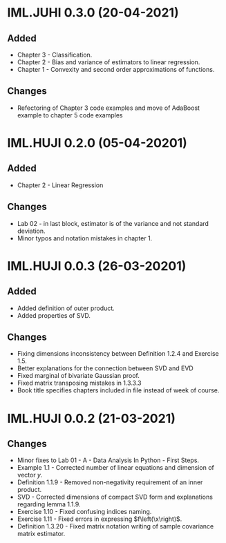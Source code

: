 # IML.JUHI 0.3.0 (20-04-2021)
## Added
- Chapter 3 - Classification.
- Chapter 2 - Bias and variance of estimators to linear regression.
- Chapter 1 - Convexity and second order approximations of functions.

## Changes
- Refectoring of Chapter 3 code examples and move of AdaBoost example to chapter 5 code examples



# IML.HUJI 0.2.0 (05-04-20201)
## Added
- Chapter 2 - Linear Regression
## Changes
- Lab 02 - in last block, estimator is of the variance and not standard deviation.
- Minor typos and notation mistakes in chapter 1.



# IML.HUJI 0.0.3 (26-03-20201)
## Added
- Added definition of outer product.
- Added properties of SVD.
## Changes
- Fixing dimensions inconsistency between Definition 1.2.4 and Exercise 1.5.
- Better explanations for the connection between SVD and EVD
- Fixed marginal of bivariate Gaussian proof.
- Fixed matrix transposing mistakes in 1.3.3.3
- Book title specifies chapters included in file instead of week of course.



# IML.HUJI 0.0.2 (21-03-2021)
## Changes
- Minor fixes to Lab 01 - A - Data Analysis In Python - First Steps.
- Example 1.1 - Corrected number of linear equations and dimension of vector $y$.
- Definition 1.1.9 - Removed non-negativity requirement of an inner product.
- SVD - Corrected dimensions of compact SVD form and explanations regarding lemma 1.1.9.
- Exercise 1.10 - Fixed confusing indices naming.
- Exercise 1.11 - Fixed errors in expressing $f\left(\x\right)$.
- Definition 1.3.20 - Fixed matrix notation writing of sample covariance matrix estimator.